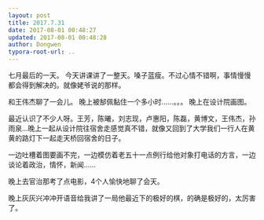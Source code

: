 ```yaml
---
layout: post
title: 2017.7.31
date: 2017-08-01 00:48:27
updated: 2017-08-01 00:48:28
author: Dongwen
typora-root-url: ..
---
```




七月最后的一天。
今天讲课讲了一整天。嗓子蓝瘦。不过心情不错啊，事情慢慢都会得到解决的。就像姥爷说的那样。

和王伟杰聊了一会儿。
晚上被郜佩黏住一个多小时……。。。
晚上在设计院画图。

最近认识了不少人呀。王芳，陈曦，刘志现，卢惠阳，陈磊，黄博文，王伟杰，孙雨泉…晚上一起从设计院往宿舍走感觉真不错，就像又回到了大学我们一行人在黄黄的路灯下一起走天桥回宿舍的日子。

一边吐槽着图要画不完，一边模仿着老五十一点例行给他对象打电话的方言，一边谈论着政治，情怀，新闻……

晚上去官治那考了点电影，4个人愉快地聊了会天。

晚上灰灰兴冲冲开语音给我讲了一局他最近下的极好的棋，的确是极好的，太厉害了。